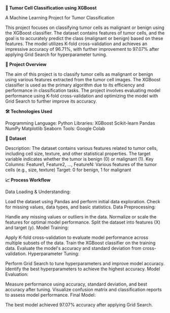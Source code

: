 **🧬 Tumor Cell Classification using XGBoost**

A Machine Learning Project for Tumor Classification

This project focuses on classifying tumor cells as malignant or benign using the XGBoost classifier. The dataset contains features of tumor cells, and the goal is to accurately predict the class (malignant or benign) based on these features. The model utilizes K-fold cross-validation and achieves an impressive accuracy of 96.71%, with further improvement to 97.07% after applying Grid Search for hyperparameter tuning.

**📌 Project Overview**

The aim of this project is to classify tumor cells as malignant or benign using various features extracted from the tumor cell images. The XGBoost classifier is used as the primary algorithm due to its efficiency and performance in classification tasks. The project involves evaluating model performance using K-fold cross-validation and optimizing the model with Grid Search to further improve its accuracy.

**🛠 Technologies Used**

Programming Language: Python
Libraries:
XGBoost
Scikit-learn
Pandas
NumPy
Matplotlib
Seaborn
Tools: Google Colab

**📂 Dataset**

Description: The dataset contains various features related to tumor cells, including cell size, texture, and other statistical properties. The target variable indicates whether the tumor is benign (0) or malignant (1).
Key Columns:
Feature1, Feature2, ..., FeatureN: Various features of the tumor cells (e.g., size, texture)
Target: 0 for benign, 1 for malignant

**📈 Process Workflow**

Data Loading & Understanding:

Load the dataset using Pandas and perform initial data exploration.
Check for missing values, data types, and basic statistics.
Data Preprocessing:

Handle any missing values or outliers in the data.
Normalize or scale the features for optimal model performance.
Split the dataset into features (X) and target (y).
Model Training:

Apply K-fold cross-validation to evaluate model performance across multiple subsets of the data.
Train the XGBoost classifier on the training data.
Evaluate the model's accuracy and standard deviation from cross-validation.
Hyperparameter Tuning:

Perform Grid Search to tune hyperparameters and improve model accuracy.
Identify the best hyperparameters to achieve the highest accuracy.
Model Evaluation:

Measure performance using accuracy, standard deviation, and best accuracy after tuning.
Visualize confusion matrix and classification reports to assess model performance.
Final Model:

The best model achieved 97.07% accuracy after applying Grid Search.
